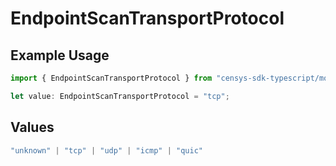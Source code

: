 # EndpointScanTransportProtocol

## Example Usage

```typescript
import { EndpointScanTransportProtocol } from "censys-sdk-typescript/models/components";

let value: EndpointScanTransportProtocol = "tcp";
```

## Values

```typescript
"unknown" | "tcp" | "udp" | "icmp" | "quic"
```